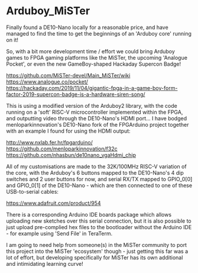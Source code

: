 # Arduboy_MiSTer
 
Finally found a DE10-Nano locally for a reasonable price, and have managed to find the time to get the beginnings of an 'Arduboy core' running on it!

So, with a bit more development time / effort we could bring Arduboy games to FPGA gaming platforms like the MiSTer, the upcoming 'Analogue Pocket', or even the new GameBoy-shaped Hackaday Supercon Badge!

https://github.com/MiSTer-devel/Main_MiSTer/wiki
https://www.analogue.co/pocket/
https://hackaday.com/2019/11/04/gigantic-fpga-in-a-game-boy-form-factor-2019-supercon-badge-is-a-hardware-siren-song/

This is using a modified version of the Arduboy2 library, with the code running on a 'soft' RISC-V microcontroller implemented within the FPGA, and outputting video through the DE10-Nano's HDMI port... I have bodged menloparkinnovation's DE10-Nano fork of the FPGArduino project together with an example I found for using the HDMI output:

http://www.nxlab.fer.hr/fpgarduino/
https://github.com/menloparkinnovation/f32c
https://github.com/nhasbun/de10nano_vgaHdmi_chip

All of my customisations are made to the 32K/100MHz RISC-V variation of the core, with the Arduboy's 6 buttons mapped to the DE10-Nano's 4 dip switches and 2 user buttons for now, and serial RX/TX mapped to GPIO_0[0] and GPIO_0[1] of the DE10-Nano - which are then connected to one of these USB-to-serial cables:

https://www.adafruit.com/product/954

There is a corresponding Arduino IDE boards package which allows uploading new sketches over this serial connection, but it is also possible to just upload pre-complied hex files to the bootloader without the Arduino IDE - for example using 'Send File' in TeraTerm.

I am going to need help from someone(s) in the MiSTer community to port this project into the MiSTer 'ecosystem' though - just getting this far was a lot of effort, but developing specifically for MiSTer has its own additional and intimidating learning curve!
